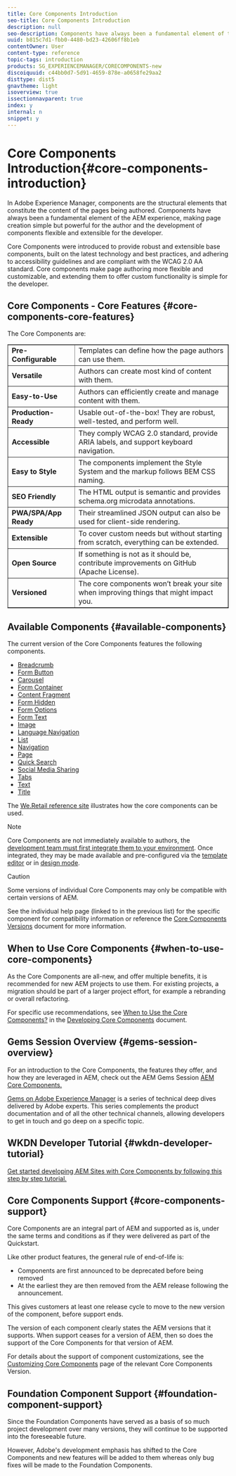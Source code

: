 ```yaml
---
title: Core Components Introduction
seo-title: Core Components Introduction
description: null
seo-description: Components have always been a fundamental element of the AEM experience, making page creation simple but powerful for the author and the creation of new components flexible and extensible for the developer. Core Components were introduced to provide robust and extensible base components, built on the latest technology and best practices. 
uuid: b815c7d1-fbb0-4480-bd23-42606ff8b1eb
contentOwner: User
content-type: reference
topic-tags: introduction
products: SG_EXPERIENCEMANAGER/CORECOMPONENTS-new
discoiquuid: c44bb0d7-5d91-4659-878e-a0658fe29aa2
disttype: dist5
gnavtheme: light
isoverview: true
issectionnavparent: true
index: y
internal: n
snippet: y
---
```


# Core Components Introduction{#core-components-introduction}

In Adobe Experience Manager, components are the structural elements that constitute the content of the pages being authored. Components have always been a fundamental element of the AEM experience, making page creation simple but powerful for the author and the development of components flexible and extensible for the developer.

Core Components were introduced to provide robust and extensible base components, built on the latest technology and best practices, and adhering to accessibility guidelines and are compliant with the WCAG 2.0 AA standard. Core components make page authoring more flexible and customizable, and extending them to offer custom functionality is simple for the developer.

## Core Components - Core Features {#core-components-core-features}

The Core Components are:

<table border="1" cellpadding="1" cellspacing="0" width="100%"> 
 <tbody>
  <tr>
   <td><strong>Pre-Configurable</strong></td> 
   <td>Templates can define how the page authors can use them.<br /> </td> 
  </tr>
  <tr>
   <td><strong>Versatile</strong></td> 
   <td>Authors can create most kind of content with them.<br /> </td> 
  </tr>
  <tr>
   <td><strong>Easy-to-Use</strong></td> 
   <td>Authors can efficiently create and manage content with them.<br /> </td> 
  </tr>
  <tr>
   <td><strong>Production-Ready</strong><br /> </td> 
   <td>Usable out-of-the-box! They are robust, well-tested, and perform well.<br /> </td> 
  </tr>
  <tr>
   <td><strong>Accessible</strong></td> 
   <td>They comply WCAG 2.0 standard, provide ARIA labels, and support keyboard navigation.</td> 
  </tr>
  <tr>
   <td><strong>Easy to Style</strong><br /> </td> 
   <td>The components implement the Style System and the markup follows BEM CSS naming.</td> 
  </tr>
  <tr>
   <td><strong>SEO Friendly</strong></td> 
   <td>The HTML output is semantic and provides schema.org microdata annotations.</td> 
  </tr>
  <tr>
   <td><strong>PWA/SPA/App Ready </strong></td> 
   <td>Their streamlined JSON output can also be used for client-side rendering.<br /> </td> 
  </tr>
  <tr>
   <td><strong>Extensible</strong></td> 
   <td>To cover custom needs but without starting from scratch, everything can be extended.</td> 
  </tr>
  <tr>
   <td><strong>Open Source</strong></td> 
   <td>If something is not as it should be, contribute improvements on GitHub (Apache License).</td> 
  </tr>
  <tr>
   <td><strong>Versioned</strong></td> 
   <td>The core components won’t break your site when improving things that might impact you.</td> 
  </tr>
 </tbody>
</table>

## Available Components {#available-components}

The current version of the Core Components features the following components.

* [Breadcrumb](../using/breadcrumb.md)
* [Form Button](../using/form-button.md)
* [Carousel](../using/carousel.md)
* [Form Container](../using/form-container.md)
* [Content Fragment](../using/content-fragment-component.md)
* [Form Hidden  
  ](../using/form-hidden.md)
* [Form Options](../using/form-options.md)
* [Form Text  
  ](../using/form-text.md)
* [Image](../using/image.md)
* [Language Navigation](../using/language-navigation.md)
* [List](../using/list.md)
* [Navigation](../using/navigation.md)
* [Page](../using/page.md)
* [Quick Search](../using/quick-search.md)
* [Social Media Sharing](../using/sharing.md)
* [Tabs](../using/tabs.md)
* [Text](../using/text.md)
* [Title](../using/title.md)

The [We.Retail reference site](/content/help/en/experience-manager/6-3/sites/developing/using/we-retail) illustrates how the core components can be used.

>[!NOTE]
>
>Core Components are not immediately available to authors, the [development team must first integrate them to your environment](../using/using.md). Once integrated, they may be made available and pre-configured via the [template editor](/content/help/en/experience-manager/6-3/sites/authoring/using/templates) or in [design mode](/content/help/en/experience-manager/6-3/sites/authoring/using/default-components-designmode).

>[!CAUTION]
>
>Some versions of individual Core Components may only be compatible with certain versions of AEM.
>
>See the individual help page (linked to in the previous list) for the specific component for compatibility information or reference the [Core Components Versions](../using/versions.md) document for more information.

## When to Use Core Components {#when-to-use-core-components}

As the Core Components are all-new, and offer multiple benefits, it is recommended for new AEM projects to use them. For existing projects, a migration should be part of a larger project effort, for example a rebranding or overall refactoring.

For specific use recommendations, see [When to Use the Core Components?](../using/developing.md#main-pars_title_534144336) in the [Developing Core Components](../using/developing.md) document.

## Gems Session Overview {#gems-session-overview}

For an introduction to the Core Components, the features they offer, and how they are leveraged in AEM, check out the AEM Gems Session [AEM Core Components.](/content/help/en/experience-manager/kt/eseminars/gems/AEM-Core-Components)

[Gems on Adobe Experience Manager](/content/help/en/experience-manager/kt/eseminars/gems/aem-index) is a series of technical deep dives delivered by Adobe experts. This series complements the product documentation and of all the other technical channels, allowing developers to get in touch and go deep on a specific topic.

## WKDN Developer Tutorial {#wkdn-developer-tutorial}

[Get started developing AEM Sites with Core Components by following this step by step tutorial.](/content/help/en/experience-manager/6-4/sites/developing/using/getting-started)

## Core Components Support {#core-components-support}

Core Components are an integral part of AEM and supported as is, under the same terms and conditions as if they were delivered as part of the Quickstart.

Like other product features, the general rule of end-of-life is:

* Components are first announced to be deprecated before being removed
* At the earliest they are then removed from the AEM release following the announcement.

This gives customers at least one release cycle to move to the new version of the component, before support ends.

The version of each component clearly states the AEM versions that it supports. When support ceases for a version of AEM, then so does the support of the Core Components for that version of AEM.

For details about the support of component customizations, see the [Customizing Core Components](../using/customizing.md) page of the relevant Core Components Version.

## Foundation Component Support {#foundation-component-support}

Since the Foundation Components have served as a basis of so much project development over many versions, they will continue to be supported into the foreseeable future.

However, Adobe's development emphasis has shifted to the Core Components and new features will be added to them whereas only bug fixes will be made to the Foundation Components.

<!-- 

Comment Type: annotation
Last Modified By: pid90611
Last Modified Date: 2018-03-27T09:06:05.428-0400

Same comment as above, need to check with Gabriel if this needs some note about what will happen with the deprecated components after the next cycle.

 -->

